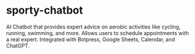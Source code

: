 # sporty-chatbot
AI Chatbot that provides expert advice on aerobic activities like cycling, running, swimming, and more. Allows users to schedule appointments with a real expert. Integrated with Botpress, Google Sheets, Calendar, and ChatGPT.
